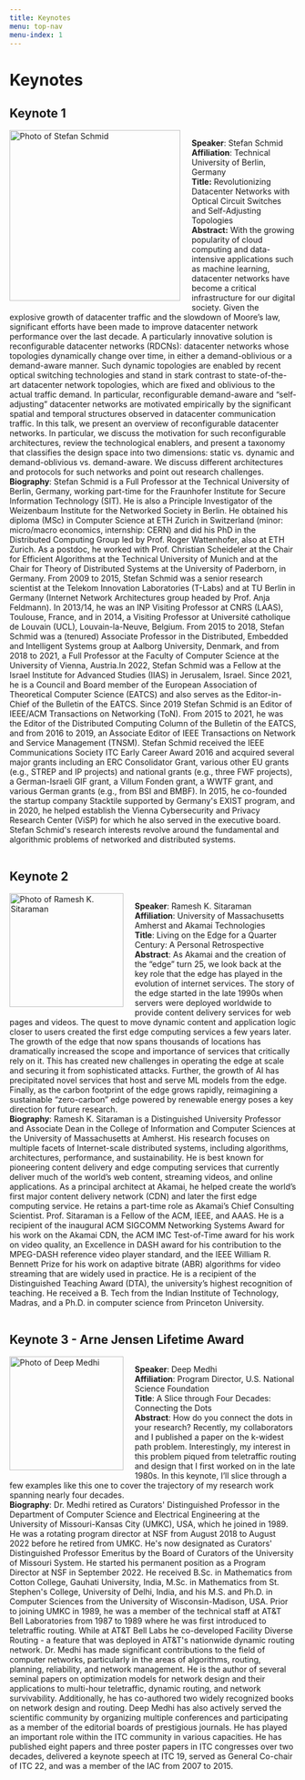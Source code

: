 ```yaml
---
title: Keynotes
menu: top-nav
menu-index: 1
---
```


# Keynotes

## Keynote 1
<div style="overflow: hidden; margin-top:10px;">
    <img src="{{ site.baseurl }}/assets/images/SchmidPhoto.jpg" alt="Photo of Stefan Schmid" style="float: left; margin-right: 20px; margin-bottom: 10px; width: 300px;">
    <p>
        <b>Speaker</b>: Stefan Schmid<br />
        <b>Affiliation</b>: Technical University of Berlin, Germany<br />
        <b>Title:</b> Revolutionizing Datacenter Networks with Optical Circuit Switches and Self-Adjusting Topologies<br />
        <b>Abstract:</b> With the growing popularity of cloud computing and data-intensive applications such as machine learning, datacenter networks have become a critical infrastructure for our digital society. Given the explosive growth of datacenter traffic and the slowdown of Moore’s law, significant efforts have been made to improve datacenter network performance over the last decade. A particularly innovative solution is reconfigurable datacenter networks (RDCNs): datacenter networks whose topologies dynamically change over time, in either a demand-oblivious or a demand-aware manner. Such dynamic topologies are enabled by recent optical switching technologies and stand in stark contrast to state-of-the-art datacenter network topologies, which are fixed and oblivious to the actual traffic demand. In particular, reconfigurable demand-aware and “self-adjusting” datacenter networks are motivated empirically by the significant spatial and temporal structures observed in datacenter communication traffic. In this talk, we present an overview of reconfigurable datacenter networks. In particular, we discuss the motivation for such reconfigurable architectures, review the technological enablers, and present a taxonomy that classifies the design space into two dimensions: static vs. dynamic and demand-oblivious vs. demand-aware. We discuss different architectures and protocols for such networks and point out research challenges.<br />
        <b>Biography</b>: Stefan Schmid is a Full Professor at the Technical University of Berlin, Germany, working part-time for the Fraunhofer Institute for Secure Information Technology (SIT). He is also a Principle Investigator of the Weizenbaum Institute for the Networked Society in Berlin. He obtained his diploma (MSc) in Computer Science at ETH Zurich in Switzerland (minor: micro/macro economics, internship: CERN) and did his PhD in the Distributed Computing Group led by Prof. Roger Wattenhofer, also at ETH Zurich. As a postdoc, he worked with Prof. Christian Scheideler at the Chair for Efficient Algorithms at the Technical University of Munich and at the Chair for Theory of Distributed Systems at the University of Paderborn, in Germany. From 2009 to 2015, Stefan Schmid was a senior research scientist at the Telekom Innovation Laboratories (T-Labs) and at TU Berlin in Germany (Internet Network Architectures group headed by Prof. Anja Feldmann). In 2013/14, he was an INP Visiting Professor at CNRS (LAAS), Toulouse, France, and in 2014, a Visiting Professor at Université catholique de Louvain (UCL), Louvain-la-Neuve, Belgium. From 2015 to 2018, Stefan Schmid was a (tenured) Associate Professor in the Distributed, Embedded and Intelligent Systems group at Aalborg University, Denmark, and from 2018 to 2021, a Full Professor at the Faculty of Computer Science at the University of Vienna, Austria.In 2022, Stefan Schmid was a Fellow at the Israel Institute for Advanced Studies (IIAS)  in Jerusalem, Israel. Since 2021, he is a Council and Board member of the European Association of Theoretical Computer Science (EATCS) and also serves as the Editor-in-Chief of the Bulletin of the EATCS. Since 2019 Stefan Schmid is an Editor of IEEE/ACM Transactions on Networking (ToN). From 2015 to 2021, he was the Editor of the Distributed Computing Column of the Bulletin of the EATCS, and from 2016 to 2019, an Associate Editor of IEEE Transactions on Network and Service Management (TNSM). Stefan Schmid received the IEEE Communications Society ITC Early Career Award 2016 and acquired several major grants including an ERC Consolidator Grant, various other EU grants (e.g., STREP and IP projects) and national grants (e.g., three FWF projects),  a German-Israeli GIF grant, a Villum Fonden grant, a WWTF grant, and various German grants (e.g., from BSI and BMBF). In 2015, he co-founded the startup company Stacktile supported by Germany's EXIST program, and in 2020, he helped establish the Vienna Cybersecurity and Privacy Research Center (ViSP) for which he also served in the executive board. Stefan Schmid's research interests revolve around the fundamental and algorithmic problems of networked and distributed systems.
    </p>
</div>

## Keynote 2

<div style="overflow: hidden; margin-top:10px;">
    <img src="{{ site.baseurl }}/assets/images/SitaramanPhoto.jpg" alt="Photo of Ramesh K. Sitaraman" style="float: left; margin-right: 20px; margin-bottom: 10px; width: 200px;">
    <p>
        <b>Speaker</b>: Ramesh K. Sitaraman<br />
        <b>Affiliation</b>: University of Massachusetts Amherst and Akamai Technologies<br />
        <b>Title</b>: Living on the Edge for a Quarter Century: A Personal Retrospective<br />
        <b>Abstract</b>: As Akamai and the creation of the “edge” turn 25, we look back at the key role that the edge has played in the evolution of internet services. The story of the edge started in the late 1990s when servers were deployed worldwide to provide content delivery services for web pages and videos. The quest to move dynamic content and application logic closer to users created the first edge computing services a few years later. The growth of the edge that now spans thousands of locations has dramatically increased the scope and importance of services that critically rely on it. This has created new challenges in operating the edge at scale and securing it from sophisticated attacks. Further, the growth of AI has precipitated novel services that host and serve ML models from the edge. Finally, as the carbon footprint of the edge grows rapidly, reimagining a sustainable “zero-carbon” edge powered by renewable energy poses a key direction for future research.
        <br />
        <b>Biography</b>: Ramesh K. Sitaraman is a Distinguished University Professor and Associate Dean in the College of Information and Computer Sciences at the University of Massachusetts at Amherst. His research focuses on multiple facets of Internet-scale distributed systems, including algorithms, architectures, performance, and sustainability. He is best known for pioneering content delivery and edge computing services that currently deliver much of the world’s web content, streaming videos, and online applications. As a principal architect at Akamai, he helped create the world’s first major content delivery network (CDN) and later the first edge computing service. He retains a part-time role as Akamai’s Chief Consulting Scientist.
        Prof. Sitaraman is a Fellow of the ACM, IEEE, and AAAS. He is a recipient of the inaugural ACM SIGCOMM Networking Systems Award for his work on the Akamai CDN, the ACM IMC Test-of-Time award for his work on video quality, an Excellence in DASH award for his contribution to the MPEG-DASH reference video player standard, and the IEEE William R. Bennett Prize for his work on adaptive bitrate (ABR) algorithms for video streaming that are widely used in practice. He is a recipient of the Distinguished Teaching Award (DTA), the university’s highest recognition of teaching. He received a B. Tech from the Indian Institute of Technology, Madras, and a Ph.D. in computer science from Princeton University.<br />
    </p>
</div>

## Keynote 3 - Arne Jensen Lifetime Award

<div style="overflow: hidden; margin-top:10px;">
    <img src="{{ site.baseurl }}/assets/images/DeepMedhi.jpg" alt="Photo of Deep Medhi" style="float: left; margin-right: 20px; margin-bottom: 10px; width: 200px;">
    <p>
        <b>Speaker</b>: Deep Medhi<br />
        <b>Affiliation</b>: Program Director, U.S. National Science Foundation<br />
        <b>Title</b>: A Slice through Four Decades: Connecting the Dots<br />
        <b>Abstract</b>: How do you connect the dots in your research? Recently, my collaborators and I published a paper on the k-widest path problem. Interestingly, my interest in this problem piqued from teletraffic routing and design that I first worked on in the late 1980s. In this keynote, I’ll slice through a few examples like this one to cover the trajectory of my research work spanning nearly four decades. <br />
        <b>Biography</b>: Dr. Medhi retired as Curators' Distinguished Professor in the Department of Computer Science and Electrical Engineering at the University of Missouri-Kansas City (UMKC), USA, which he joined in 1989. He was a rotating program director at NSF from August 2018 to August 2022 before he retired from UMKC. He's now designated as Curators' Distinguished Professor Emeritus by the Board of Curators of the University of Missouri System.  He started his permanent position as a Program Director at NSF in September 2022. He received B.Sc. in Mathematics from Cotton College, Gauhati University, India, M.Sc. in Mathematics from St. Stephen's College, University of Delhi, India, and his M.S. and Ph.D. in Computer Sciences from the University of Wisconsin-Madison, USA. Prior to joining UMKC in 1989, he was a member of the technical staff at AT&T Bell Laboratories from 1987 to 1989 where he was first introduced to teletraffic routing.  While at AT&T Bell Labs he co-developed Facility Diverse Routing - a feature that was deployed in AT&T's nationwide dynamic routing network. 
        Dr. Medhi has made significant contributions to the field of computer networks, particularly in the areas of algorithms, routing, planning, reliability, and network management. He is the author of several seminal papers on optimization models for network design and their applications to multi-hour teletraffic, dynamic routing, and network survivability. Additionally, he has co-authored two widely recognized books on network design and routing. Deep Medhi has also actively served the scientific community by organizing multiple conferences and participating as a member of the editorial boards of prestigious journals. He has played an important role within the ITC community in various capacities. He has published eight papers and three poster papers in ITC congresses over two decades, delivered a keynote speech at ITC 19, served as General Co-chair of ITC 22, and was a member of the IAC from 2007 to 2015.<br />
    </p>
</div>

    


